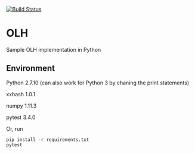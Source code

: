 [![Build Status](https://travis-ci.org/vvv214/OLH.png?branch=master)](https://travis-ci.org/vvv214/OLH)

# OLH
Sample OLH implementation in Python
## Environment
Python 2.7.10 (can also work for Python 3 by chaning the print statements)

xxhash 1.0.1

numpy 1.11.3

pytest 3.4.0

Or, run
```
pip install -r requirements.txt
pytest
```

